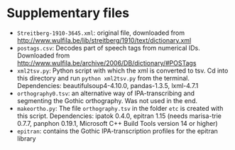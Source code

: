 # Supplementary files

- `Streitberg-1910-3645.xml`: original file, downloaded from http://www.wulfila.be/lib/streitberg/1910/text/dictionary.xml
- `postags.csv`: Decodes part of speech tags from numerical IDs. Downloaded from http://www.wulfila.be/archive/2006/DB/dictionary/#POSTags
- `xml2tsv.py`: Python script with which the xml is converted to tsv. Cd into this directory and run `python xml2tsv.py` from the terminal. Dependencies: beautifulsoup4-4.10.0, pandas-1.3.5, lxml-4.7.1
- `orthography0.tsv`: an alternative way of IPA-transcribing and segmenting the Gothic orthography. Was not used in the end.
- `makeortho.py`: The file `orthography.tsv` in the folder `etc` is created with this script. Dependencies: ipatok 0.4.0, epitran 1.15 (needs marisa-trie 0.7.7, panphon 0.19.1, Microsoft C++ Build Tools version 14 or higher)
- `epitran`: contains the Gothic IPA-transcription profiles for the epitran library